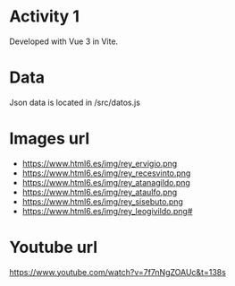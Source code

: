 # Activity 1

Developed with Vue 3 in Vite.

# Data

Json data is located in /src/datos.js

# Images url

- https://www.html6.es/img/rey_ervigio.png
- https://www.html6.es/img/rey_recesvinto.png
- https://www.html6.es/img/rey_atanagildo.png
- https://www.html6.es/img/rey_ataulfo.png
- https://www.html6.es/img/rey_sisebuto.png
- https://www.html6.es/img/rey_leogivildo.png# 

# Youtube url

 https://www.youtube.com/watch?v=7f7nNgZOAUc&t=138s